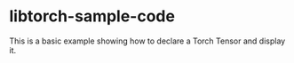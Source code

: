 # libtorch-sample-code

This is a basic example showing how to declare a Torch Tensor and display it.
